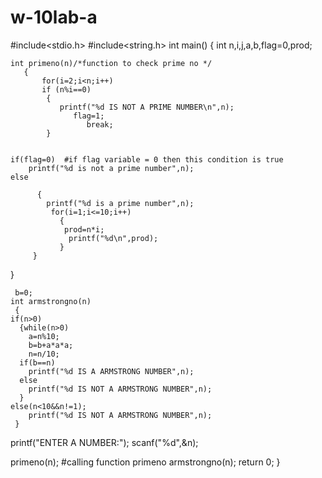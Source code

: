 # w-10lab-a
#include<stdio.h>
#include<string.h>
int main()
{
    int n,i,j,a,b,flag=0,prod;

    int primeno(n)/*function to check prime no */
       {
           for(i=2;i<n;i++)
           if (n%i==0)
            {
               printf("%d IS NOT A PRIME NUMBER\n",n);
                  flag=1;
                     break;
            }


    if(flag=0)  #if flag variable = 0 then this condition is true
        printf("%d is not a prime number",n);
    else

          {
            printf("%d is a prime number",n);
             for(i=1;i<=10;i++)
               {
                prod=n*i;
                 printf("%d\n",prod);
               }
         }


   }




     b=0;
    int armstrongno(n)
     {
    if(n>0)
      {while(n>0)
        a=n%10;
        b=b+a*a*a;
        n=n/10;
      if(b==n)
        printf("%d IS A ARMSTRONG NUMBER",n);
      else
        printf("%d IS NOT A ARMSTRONG NUMBER",n);
      }
    else(n<10&&n!=1);
        printf("%d IS NOT A ARMSTRONG NUMBER",n);
     }



  printf("ENTER A NUMBER:");
  scanf("%d",&n);

  primeno(n); #calling function primeno
  armstrongno(n);
  return 0;
  }
